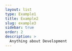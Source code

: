 ```yaml
---
layout: list
type: Example1
title: Example2
slug: example3
sidebar: true
order: 2
description: >
  Anything about Development
---
```

